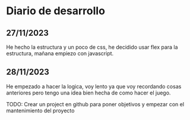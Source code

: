 # Diario de desarrollo

## 27/11/2023

He hecho la estructura y un poco de css, he decidido usar flex para la estructura, mañana empiezo con javascript.

## 28/11/2023

He empezado a hacer la logica, voy lento ya que voy recordando cosas anteriores pero tengo una idea bien hecha de como hacer el juego.

TODO:
Crear un project en github para poner objetivos y empezar con el mantenimiento del proyecto
